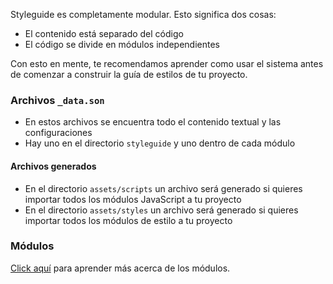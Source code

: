 Styleguide es completamente modular. Esto significa dos cosas:

- El contenido está separado del código
- El código se divide en módulos independientes

Con esto en mente, te recomendamos aprender como usar el sistema antes de comenzar a construir la guía de estilos de tu proyecto.

### Archivos `_data.son`
- En estos archivos se encuentra todo el contenido textual y las configuraciones
- Hay uno en el directorio `styleguide` y uno dentro de cada módulo

#### Archivos generados
- En el directorio `assets/scripts` un archivo será generado si quieres importar todos los módulos JavaScript a tu proyecto
- En el directorio `assets/styles` un archivo será generado si quieres importar todos los módulos de estilo a tu proyecto

### Módulos
[Click aquí](modules.html) para aprender más acerca de los módulos.

